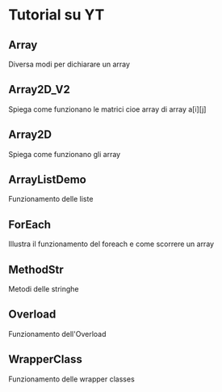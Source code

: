 # Tutorial su YT

## Array 
Diversa modi per dichiarare un array

## Array2D_V2
Spiega come funzionano le matrici cioe array di array a[i][j]

## Array2D
Spiega come funzionano gli array

## ArrayListDemo
Funzionamento delle liste

## ForEach
Illustra il funzionamento del foreach e come scorrere un array

## MethodStr
Metodi delle stringhe

## Overload 
Funzionamento dell'Overload 

## WrapperClass 
Funzionamento delle wrapper classes